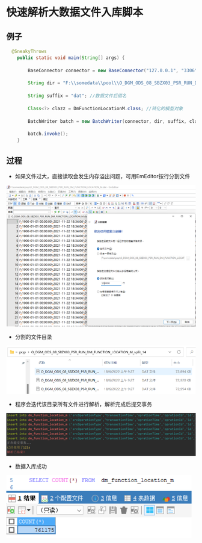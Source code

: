 # 快速解析大数据文件入库脚本

## 例子

``` java
  @SneakyThrows
    public static void main(String[] args) {

        BaseConnector connector = new BaseConnector("127.0.0.1", "3306", "pool", "root", "1223456");

        String dir = "F:\\somedata\\pool\\O_DGM_ODS_08_SBZX03_PSR_RUN_DM_FUNCTION_LOCATION_M_split_6"; //数据文件块存储路径

        String suffix = "dat"; //数据文件后缀名

        Class<?> clazz = DmFunctionLocationM.class; //转化的模型对象

        BatchWriter batch = new BatchWriter(connector, dir, suffix, clazz); 

        batch.invoke();
    }
```

## 过程

- 如果文件过大，直接读取会发生内存溢出问题，可用EmEditor按行分割文件

![Screenshot](./doc/9455A569-C08C-2D39-F146-02D7BB553ED7.png)

- 分割的文件目录

![Screenshot](./doc/C80F602C-5987-5034-6A02-7E7895C888DB.png)

- 程序会迭代该目录所有文件进行解析，解析完成后提交事务

![Screenshot](./doc/481D2333-6F8C-0D53-8D99-C91B88E2D9C4.png)

- 数据入库成功

![Screenshot](./doc/ACC261FF-387F-25DB-E139-BC45359BEBC2.png)
